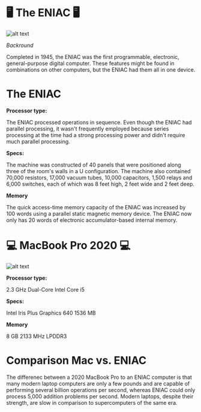 # 🖥️ **The ENIAC** 🖥️

![alt text](https://www.simslifecycle.com/wp-content/uploads/sites/2/2022/01/Electronic-Numerical-Integrator-And-Computer.png)

*Backround*

Completed in 1945, the ENIAC was the first programmable, electronic, general-purpose digital computer. These features might be found in combinations on other computers, but the ENIAC had them all in one device.

# **The ENIAC**

**Processor type:**

The ENIAC processed operations in sequence. Even though the ENIAC had parallel processing, it wasn't frequently employed because series processing at the time had a strong processing power and didn't require much parallel processing.

**Specs:**

The machine was constructed of 40 panels that were positioned along three of the room's walls in a U configuration. The machine also contained 70,000 resistors, 17,000 vacuum tubes, 10,000 capacitors, 1,500 relays and 6,000 switches, each of which was 8 feet high, 2 feet wide and 2 feet deep.

**Memory**

The quick access-time memory capacity of the ENIAC was increased by 100 words using a parallel static magnetic memory device. The ENIAC now only has 20 words of electronic accumulator-based internal memory.

# 💻 **MacBook Pro 2020** 💻

![alt text](https://photos5.appleinsider.com/gallery/32087-54714-MBP-vs-MBA-2019-09-xl.jpg)

**Processor type:**

2.3 GHz Dual-Core Intel Core i5

**Specs:**

Intel Iris Plus Graphics 640 1536 MB

**Memory**

8 GB 2133 MHz LPDDR3

# **Comparison Mac vs. ENIAC**

The differenec between a 2020 MacBook Pro to an ENIAC computer is that many modern laptop computers are only a few pounds and are capable of performing several billion operations per second, whereas ENIAC could only process 5,000 addition problems per second. Modern laptops, despite their strength, are slow in comparison to supercomputers of the same era. 
